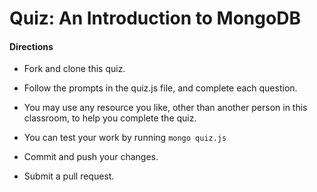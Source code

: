# Quiz: An Introduction to MongoDB 

#### Directions

* Fork and clone this quiz.

* Follow the prompts in the quiz.js file, and complete each question. 

* You may use any resource you like, other than another person in this classroom, to help you complete the quiz.

* You can test your work by running `mongo quiz.js`

* Commit and push your changes.

* Submit a pull request.

